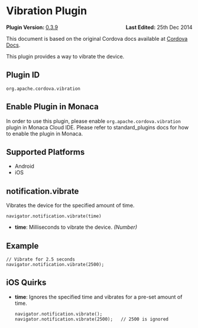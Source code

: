 Vibration Plugin
================

<div>
  <div  style="float: left;" align="left"><b>Plugin Version: </b><a href="https://github.com/apache/cordova-plugin-vibration/blob/master/RELEASENOTES.md#039-jun-05-2014">0.3.9</a></div>   
  <div align="right" style="float: right;"><b>Last Edited:</b> 25th Dec 2014</div>
  <br/>
</div>
<div class="admonition note">

This document is based on the original Cordova docs available at
[Cordova
Docs](https://github.com/apache/cordova-plugin-vibration/blob/master/README.md).

</div>

This plugin provides a way to vibrate the device.

Plugin ID
---------

    org.apache.cordova.vibration

Enable Plugin in Monaca
-----------------------

In order to use this plugin, please enable
`org.apache.cordova.vibration` plugin in Monaca Cloud IDE. Please refer
to standard\_plugins docs for how to enable the plugin in Monaca.

Supported Platforms
-------------------

-   Android
-   iOS

notification.vibrate
--------------------

Vibrates the device for the specified amount of time.

``` {.sourceCode .javascript}
navigator.notification.vibrate(time)
```

-   **time**: Milliseconds to vibrate the device. *(Number)*

Example
-------

``` {.sourceCode .javascript}
// Vibrate for 2.5 seconds
navigator.notification.vibrate(2500);
```

iOS Quirks
----------

-   **time**: Ignores the specified time and vibrates for a pre-set
    amount of time.

    ``` {.sourceCode .javascript}
    navigator.notification.vibrate();
    navigator.notification.vibrate(2500);   // 2500 is ignored
    ```



